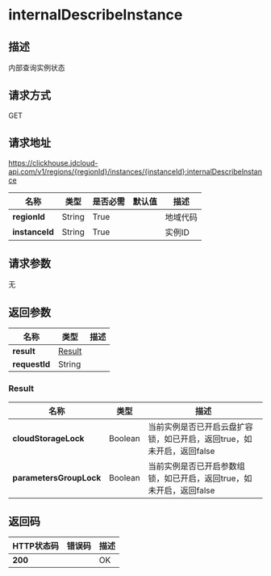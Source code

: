 # internalDescribeInstance


## 描述
内部查询实例状态

## 请求方式
GET

## 请求地址
https://clickhouse.jdcloud-api.com/v1/regions/{regionId}/instances/{instanceId}:internalDescribeInstance

|名称|类型|是否必需|默认值|描述|
|---|---|---|---|---|
|**regionId**|String|True| |地域代码|
|**instanceId**|String|True| |实例ID|

## 请求参数
无


## 返回参数
|名称|类型|描述|
|---|---|---|
|**result**|[Result](internaldescribeinstance#result)| |
|**requestId**|String| |
### <div id="result">Result</div>
|名称|类型|描述|
|---|---|---|
|**cloudStorageLock**|Boolean|当前实例是否已开启云盘扩容锁，如已开启，返回true，如未开启，返回false|
|**parametersGroupLock**|Boolean|当前实例是否已开启参数组锁，如已开启，返回true，如未开启，返回false|

## 返回码
|HTTP状态码|错误码|描述|
|---|---|---|
|**200**||OK|
